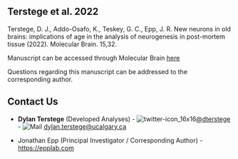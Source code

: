 ## Terstege et al. 2022

Terstege, D. J., Addo-Osafo, K., Teskey, G. C., Epp, J. R. New neurons in old brains: implications of age in the analysis of neurogenesis in post-mortem tissue (2022). Molecular Brain. 15,32.

Manuscript can be accessed through Molecular Brain [here](https://molecularbrain.biomedcentral.com/articles/10.1186/s13041-022-00926-7)


Questions regarding this manuscript can be addressed to the corresponding author.

## Contact Us

- **Dylan Terstege** (Developed Analyses) - ![twitter-icon_16x16](https://user-images.githubusercontent.com/44174532/113163958-e3d3e400-91fd-11eb-8d79-17906d8d3f25.png)[@dterstege](https://twitter.com/dterstege) - ![Mail](https://user-images.githubusercontent.com/44174532/113164412-50e77980-91fe-11eb-9282-dd83852578ce.png)
<dylan.terstege@ucalgary.ca>

- Jonathan Epp (Principal Investigator / Corresponding Author) - https://epplab.com
